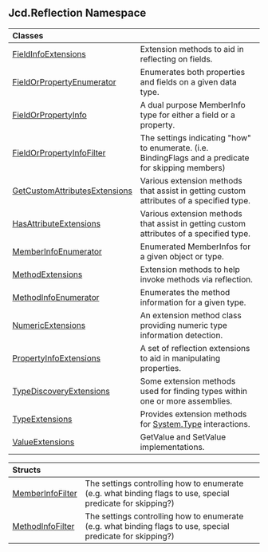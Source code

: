 ## Jcd.Reflection Namespace

| Classes | |
| :--- | :--- |
| [FieldInfoExtensions](FieldInfoExtensions.md 'Jcd.Reflection.FieldInfoExtensions') | Extension methods to aid in reflecting on fields. |
| [FieldOrPropertyEnumerator](FieldOrPropertyEnumerator.md 'Jcd.Reflection.FieldOrPropertyEnumerator') | Enumerates both properties and fields on a given data type. |
| [FieldOrPropertyInfo](FieldOrPropertyInfo.md 'Jcd.Reflection.FieldOrPropertyInfo') | A dual purpose MemberInfo type for either a field or a property. |
| [FieldOrPropertyInfoFilter](FieldOrPropertyInfoFilter.md 'Jcd.Reflection.FieldOrPropertyInfoFilter') | The settings indicating "how" to enumerate. (i.e. BindingFlags and a predicate for skipping members) |
| [GetCustomAttributesExtensions](GetCustomAttributesExtensions.md 'Jcd.Reflection.GetCustomAttributesExtensions') | Various extension methods that assist in getting custom attributes of a specified type. |
| [HasAttributeExtensions](HasAttributeExtensions.md 'Jcd.Reflection.HasAttributeExtensions') | Various extension methods that assist in getting custom attributes of a specified type. |
| [MemberInfoEnumerator](MemberInfoEnumerator.md 'Jcd.Reflection.MemberInfoEnumerator') | Enumerated MemberInfos for a given object or type. |
| [MethodExtensions](MethodExtensions.md 'Jcd.Reflection.MethodExtensions') | Extension methods to help invoke methods via reflection. |
| [MethodInfoEnumerator](MethodInfoEnumerator.md 'Jcd.Reflection.MethodInfoEnumerator') | Enumerates the method information for a given type. |
| [NumericExtensions](NumericExtensions.md 'Jcd.Reflection.NumericExtensions') | An extension method class providing numeric type information detection. |
| [PropertyInfoExtensions](PropertyInfoExtensions.md 'Jcd.Reflection.PropertyInfoExtensions') | A set of reflection extensions to aid in manipulating properties. |
| [TypeDiscoveryExtensions](TypeDiscoveryExtensions.md 'Jcd.Reflection.TypeDiscoveryExtensions') | Some extension methods used for finding types within one or more assemblies. |
| [TypeExtensions](TypeExtensions.md 'Jcd.Reflection.TypeExtensions') | Provides extension methods for [System.Type](https://docs.microsoft.com/en-us/dotnet/api/System.Type 'System.Type') interactions. |
| [ValueExtensions](ValueExtensions.md 'Jcd.Reflection.ValueExtensions') | GetValue and SetValue implementations. |

| Structs | |
| :--- | :--- |
| [MemberInfoFilter](MemberInfoFilter.md 'Jcd.Reflection.MemberInfoFilter') | The settings controlling how to enumerate (e.g. what binding flags to use, special predicate for skipping?) |
| [MethodInfoFilter](MethodInfoFilter.md 'Jcd.Reflection.MethodInfoFilter') | The settings controlling how to enumerate (e.g. what binding flags to use, special predicate for skipping?) |
